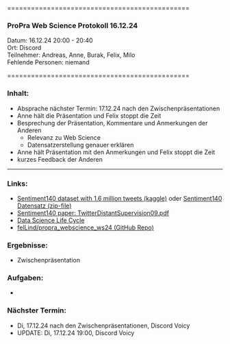 
==============================================

### ProPra Web Science Protokoll 16.12.24

Datum: 16.12.24 20:00 - 20:40  
Ort: Discord  
Teilnehmer: Andreas, Anne, Burak, Felix, Milo  
Fehlende Personen: niemand

==============================================


### Inhalt:
- Absprache nächster Termin: 17.12.24 nach den Zwischenpräsentationen
- Anne hält die Präsentation und Felix stoppt die Zeit
- Besprechung der Präsentation, Kommentare und Anmerkungen der Anderen
	- Relevanz zu Web Science
	- Datensatzerstellung genauer erklären
- Anne hält Präsentation mit den Anmerkungen und Felix stoppt die Zeit
- kurzes Feedback der Anderen



---------------------------------------------


### Links:
- [Sentiment140 dataset with 1.6 million tweets (kaggle)](https://www.kaggle.com/datasets/kazanova/sentiment140/code?datasetId=2477&sortBy=commentCount) oder [Sentiment140 Datensatz (zip-file)](https://www.google.com/url?q=https%3A%2F%2Fcs.stanford.edu%2Fpeople%2Falecmgo%2Ftrainingandtestdata.zip)
- [Sentiment140 paper: TwitterDistantSupervision09.pdf](https://www-cs.stanford.edu/people/alecmgo/papers/TwitterDistantSupervision09.pdf)
- [Data Science Life Cycle](Data_Science_Life_Cycle.png)
- [felLind/propra_webscience_ws24 (GitHub Repo)](https://github.com/felLind/propra_webscience_ws24/tree/main)

### Ergebnisse:
- Zwischenpräsentation

### Aufgaben:
- 

### Nächster Termin: 
- Di, 17.12.24 nach den Zwischenpräsentationen, Discord Voicy
- UPDATE: Di, 17.12.24 19:00, Discord Voicy


